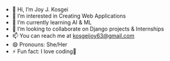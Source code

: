 - 👋 Hi, I’m Joy J. Kosgei
- 👀 I’m interested in Creating Web Applications
- 🌱 I’m currently learning AI & ML
- 💞️ I’m looking to collaborate on Django projects & Internships
- 📫 You can reach me at kosgeijoy63@gmail.com
- 😄 Pronouns: She/Her
- ⚡ Fun fact: I love coding🤭

<!---
Joychema/Joychema is a ✨ special ✨ repository because its `README.md` (this file) appears on your GitHub profile.
You can click the Preview link to take a look at your changes.
--->
